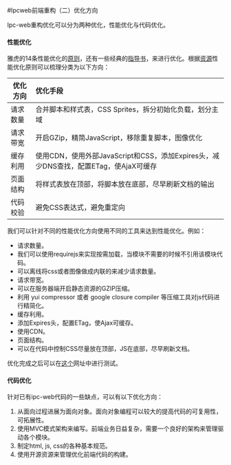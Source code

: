 <meta http-equiv="Content-Type" content="text/html; charset=utf-8">
#Ipcweb前端重构（二）优化方向

Ipc-web重构优化可以分为两种优化，性能优化与代码优化。

#### 性能优化

雅虎的14条性能优化的[原则][1]，还有一些经典的[指导书][2]，来进行优化。根据[资源][3]性能优化原则可以梳理分类为以下方向：

| 优化方向   |      优化手段      |
|----------|:-------------|
| 请求数量 |  合并脚本和样式表，CSS Sprites，拆分初始化负载，划分主域 |
| 请求带宽 |    开启GZip，精简JavaScript，移除重复脚本，图像优化   |
| 缓存利用 | 使用CDN，使用外部JavaScript和CSS，添加Expires头，减少DNS查找，配置ETag，使AjaX可缓存 |
| 页面结构 | 将样式表放在顶部，将脚本放在底部，尽早刷新文档的输出 |
| 代码校验 | 避免CSS表达式，避免重定向 |

我们可以针对不同的性能优化方向使用不同的工具来达到性能优化。例如：

* 请求数量。 
 * 我们可以使用requirejs来实现按需加载，当模块不需要的时候不引用该模块代码。
 * 可以离线将css或者图像做成内联的来减少请求数量。
* 请求带宽。
 * 可以在服务器端开启静态资源的GZIP压缩。
 * 利用 yui compressor 或者 google closure compiler 等压缩工具对js代码进行精简化。
* 缓存利用。
 * 添加Expires头，配置ETag，使Ajax可缓存。
 * 使用CDN。
* 页面结构。
 * 可以在代码中控制CSS尽量放在顶部，JS在底部，尽早刷新文档。

优化完成之后可以在[这个][4]网址中进行测试。

#### 代码优化

针对已有ipc-web代码的一些缺点，可以有以下优化方向：

1. 从面向过程进展为面向对象。面向对象编程可以较大的提高代码的可复用性，可拓展性。
2. 使用MVC模式架构来编写。前端业务日益复杂，需要一个良好的架构来管理驱动各个模块。
3. 制定html, js, css的各种基本规范。
4. 使用开源资源来管理优化前端代码的构建。

[1]: https://developer.yahoo.com/performance/rules.html
[2]: https://www.google.co.jp/search?q=%E9%AB%98%E6%80%A7%E8%83%BD%E7%BD%91%E7%AB%99%E5%BB%BA%E8%AE%BE%E6%8C%87%E5%8D%97&oq=%E9%AB%98%E6%80%A7%E8%83%BD%E7%BD%91%E7%AB%99%E5%BB%BA%E8%AE%BE%E6%8C%87%E5%8D%97&aqs=chrome..69i57.306j0j7&sourceid=chrome&es_sm=93&ie=UTF-8
[3]: https://github.com/fouber/blog/issues/3
[4]: https://developers.google.com/speed/pagespeed/insights/?url=ALPHA.TPLINKCLOUD.COM&tab=desktop

